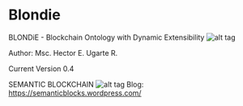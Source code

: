 # Blondie
BLONDiE - Blockchain Ontology with Dynamic Extensibility
![alt tag](https://raw.githubusercontent.com/hedugaro/Blondie/master/BlondieLogo.png)

Author: Msc. Hector E. Ugarte R. 

Current Version 0.4

SEMANTIC BLOCKCHAIN
![alt tag](https://raw.githubusercontent.com/hedugaro/Blondie/master/SemanticWebLogo.jpg)
Blog: https://semanticblocks.wordpress.com/ 
